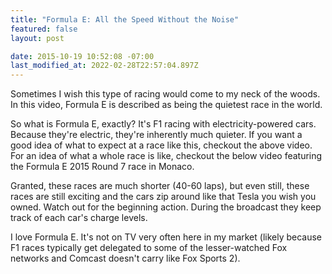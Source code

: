 ```yaml
---
title: "Formula E: All the Speed Without the Noise"
featured: false
layout: post

date: 2015-10-19 10:52:08 -07:00
last_modified_at: 2022-02-28T22:57:04.897Z
---
```


Sometimes I wish this type of racing would come to my neck of the woods. In this video, Formula E is described as being the quietest race in the world.

So what is Formula E, exactly? It's F1 racing with electricity-powered cars. Because they're electric, they're inherently much quieter. If you want a good idea of what to expect at a race like this, checkout the above video. For an idea of what a whole race is like, checkout the below video featuring the Formula E 2015 Round 7 race in Monaco.

Granted, these races are much shorter (40-60 laps), but even still, these races are still exciting and the cars zip around like that Tesla you wish you owned. Watch out for the beginning action. During the broadcast they keep track of each car's charge levels.

I love Formula E. It's not on TV very often here in my market (likely because F1 races typically get delegated to some of the lesser-watched Fox networks and Comcast doesn't carry like Fox Sports 2).

